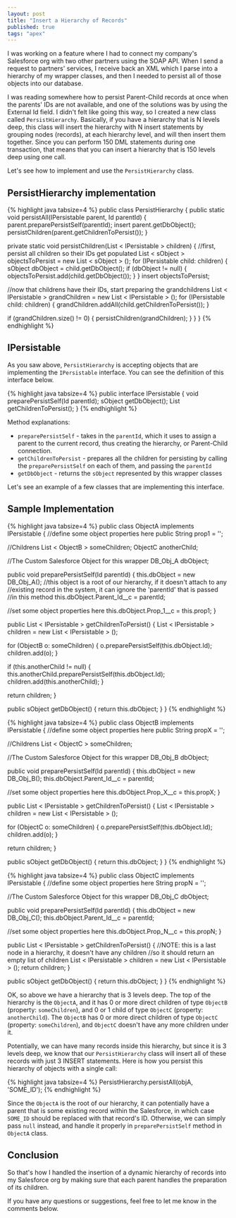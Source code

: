 ```yaml
---
layout: post
title: "Insert a Hierarchy of Records"
published: true
tags: "apex"
---
```


I was working on a feature where I had to connect my company's Salesforce org with two other partners using the SOAP API. When I send a request to partners' services, I receive back an XML which I parse into a hierarchy of my wrapper classes, and then I needed to persist all of those objects into our database.

I was reading somewhere how to persist Parent-Child records at once when the parents' IDs are not available, and one of the solutions was by using the External Id field. I didn't felt like going this way, so I created a new class called `PersistHierarchy`. Basically, if you have a hierarchy that is N levels deep, this class will insert the hierarchy with N insert statements by grouping nodes (records), at each hierarchy level, and will then insert them together. Since you can perform 150 DML statements during one transaction, that means that you can insert a hierarchy that is 150 levels deep using one call.

Let's see how to implement and use the `PersistHierarchy` class.

## PersistHierarchy implementation

{% highlight java tabsize=4 %}
public class PersistHierarchy {
 public static void persistAll(IPersistable parent, Id parentId) {
  parent.preparePersistSelf(parentId);
  insert parent.getDbObject();
  persistChildren(parent.getChildrenToPersist());
 }

 private static void persistChildren(List < IPersistable > children) {
  //first, persist all children so their IDs get populated
  List < sObject > objectsToPersist = new List < sObject > ();
  for (IPersistable child: children) {
   sObject dbObject = child.getDbObject();
   if (dbObject != null) {
    objectsToPersist.add(child.getDbObject());
   }
  }
  insert objectsToPersist;

  //now that childrens have their IDs, start preparing the grandchildrens
  List < IPersistable > grandChildren = new List < IPersistable > ();
  for (IPersistable child: children) {
   grandChildren.addAll(child.getChildrenToPersist());
  }

  if (grandChildren.size() != 0) {
   persistChildren(grandChildren);
  }
 }
}
{% endhighlight %}

## IPersistable

As you saw above, `PersistHierarchy` is accepting objects that are implementing the `IPersistable` interface. You can see the definition of this interface below.

{% highlight java tabsize=4 %}
public interface IPersistable {
 void preparePersistSelf(Id parentId);
 sObject getDbObject();
 List<IPersistable> getChildrenToPersist();
}
{% endhighlight %}

Method explanations:

* `preparePersistSelf` - takes in the `parentId`, which it uses to assign a parent to the current record, thus creating the hierarchy, or Parent-Child connection.
* `getChildrenToPersist` - prepares all the children for persisting by calling the `preparePersistSelf` on each of them, and passing the `parentId`
* `getDbObject` - returns the `sObject` represented by this wrapper classes

Let's see an example of a few classes that are implementing this interface.

## Sample Implementation

{% highlight java tabsize=4 %}
public class ObjectA implements IPersistable {
 //define some object properties here
 public String prop1 = '';

 //Childrens
 List < ObjectB > someChildren;
 ObjectC anotherChild;

 //The Custom Salesforce Object for this wrapper
 DB_Obj_A dbObject;

 public void preparePersistSelf(Id parentId) {
  this.dbObject = new DB_Obj_A();
  //this object is a root of our hierarchy, if it doesn't attach to any
  //existing record in the system, it can ignore the 'parentId' that is passed
  //in this method
  this.dbObject.Parent_Id__c = parentId;

  //set some object properties here
  this.dbObject.Prop_1__c = this.prop1;
 }

 public List < IPersistable > getChildrenToPersist() {
  List < IPersistable > children = new List < IPersistable > ();

  for (ObjectB o: someChildren) {
   o.preparePersistSelf(this.dbObject.Id);
   children.add(o);
  }

  if (this.anotherChild != null) {
   this.anotherChild.preparePersistSelf(this.dbObject.Id);
   children.add(this.anotherChild);
  }

  return children;
 }

 public sObject getDbObject() {
  return this.dbObject;
 }
}
{% endhighlight %}

{% highlight java tabsize=4 %}
public class ObjectB implements IPersistable {
 //define some object properties here
 public String propX = '';

 //Childrens
 List < ObjectC > someChildren;

 //The Custom Salesforce Object for this wrapper
 DB_Obj_B dbObject;

 public void preparePersistSelf(Id parentId) {
  this.dbObject = new DB_Obj_B();
  this.dbObject.Parent_Id__c = parentId;

  //set some object properties here
  this.dbObject.Prop_X__c = this.propX;
 }

 public List < IPersistable > getChildrenToPersist() {
  List < IPersistable > children = new List < IPersistable > ();

  for (ObjectC o: someChildren) {
   o.preparePersistSelf(this.dbObject.Id);
   children.add(o);
  }

  return children;
 }

 public sObject getDbObject() {
  return this.dbObject;
 }
}
{% endhighlight %}

{% highlight java tabsize=4 %}
public class ObjectC implements IPersistable {
 //define some object properties here
 String propN = '';

 //The Custom Salesforce Object for this wrapper
 DB_Obj_C dbObject;

 public void preparePersistSelf(Id parentId) {
  this.dbObject = new DB_Obj_C();
  this.dbObject.Parent_Id__c = parentId;

  //set some object properties here
  this.dbObject.Prop_N__c = this.propN;
 }

 public List < IPersistable > getChildrenToPersist() {
  //NOTE: this is a last node in a hierarchy, it doesn't have any children
  //so it should return an empty list of children
  List < IPersistable > children = new List < IPersistable > ();
  return children;
 }

 public sObject getDbObject() {
  return this.dbObject;
 }
}
{% endhighlight %}

OK, so above we have a hierarchy that is 3 levels deep. The top of the hierarchy is the `ObjectA`, and it has 0 or more direct children of type `ObjectB` (property: `someChildren`), and 0 or 1 child of type `ObjectC` (property: `anotherChild`). The `ObjectB` has 0 or more direct children of type `ObjectC` (property: `someChildren`), and `ObjectC` doesn't have any more children under it.

Potentially, we can have many records inside this hierarchy, but since it is 3 levels deep, we know that our `PersistHierarchy` class will insert all of these records with just 3 INSERT statements. Here is how you persist this hierarchy of objects with a single call:

{% highlight java tabsize=4 %}
PersistHierarchy.persistAll(objA, 'SOME_ID');
{% endhighlight %}

Since the `ObjectA` is the root of our hierarchy, it can potentially have a parent that is some existing record within the Salesforce, in which case `SOME_ID` should be replaced with that record's ID. Otherwise, we can simply pass `null` instead, and handle it properly in `preparePersistSelf` method in `ObjectA` class.

## Conclusion

So that's how I handled the insertion of a dynamic hierarchy of records into my Salesforce org by making sure that each parent handles the preparation of its children.

If you have any questions or suggestions, feel free to let me know in the comments below.
